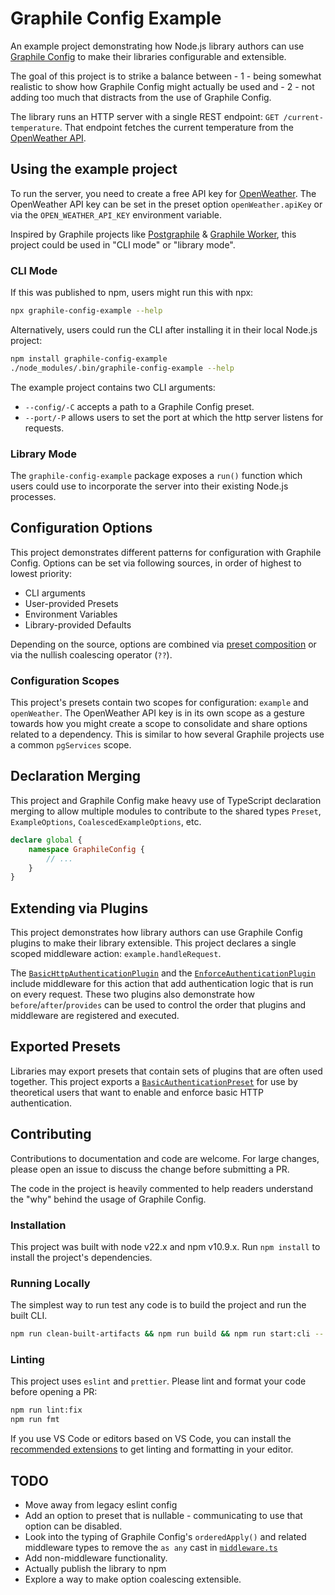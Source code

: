 # Graphile Config Example

An example project demonstrating how Node.js library authors can use
[Graphile Config](https://star.graphile.org/graphile-config/) to make their
libraries configurable and extensible.

The goal of this project is to strike a balance between - 1 - being somewhat
realistic to show how Graphile Config might actually be used and - 2 - not
adding too much that distracts from the use of Graphile Config.

The library runs an HTTP server with a single REST endpoint:
`GET /current-temperature`. That endpoint fetches the current temperature from
the [OpenWeather API](https://openweathermap.org/api).

## Using the example project

To run the server, you need to create a free API key for
[OpenWeather](https://openweathermap.org/api). The OpenWeather API key can be
set in the preset option `openWeather.apiKey` or via the `OPEN_WEATHER_API_KEY`
environment variable.

Inspired by Graphile projects like [Postgraphile](https://postgraphile.org/) &
[Graphile Worker](https://worker.graphile.org/), this project could be used in
"CLI mode" or "library mode".

### CLI Mode

If this was published to npm, users might run this with npx:

```sh
npx graphile-config-example --help
```

Alternatively, users could run the CLI after installing it in their local
Node.js project:

```sh
npm install graphile-config-example
./node_modules/.bin/graphile-config-example --help
```

The example project contains two CLI arguments:

- `--config/-C` accepts a path to a Graphile Config preset.
- `--port/-P` allows users to set the port at which the http server listens for
  requests.

### Library Mode

The `graphile-config-example` package exposes a `run()` function which users
could use to incorporate the server into their existing Node.js processes.

## Configuration Options

This project demonstrates different patterns for configuration with Graphile
Config. Options can be set via following sources, in order of highest to lowest
priority:

- CLI arguments
- User-provided Presets
- Environment Variables
- Library-provided Defaults

Depending on the source, options are combined via
[preset composition](https://star.graphile.org/graphile-config/preset#preset-composition)
or via the nullish coalescing operator (`??`).

### Configuration Scopes

This project's presets contain two scopes for configuration: `example` and
`openWeather`. The OpenWeather API key is in its own scope as a gesture towards
how you might create a scope to consolidate and share options related to a
dependency. This is similar to how several Graphile projects use a common
`pgServices` scope.

## Declaration Merging

This project and Graphile Config make heavy use of TypeScript declaration
merging to allow multiple modules to contribute to the shared types `Preset`,
`ExampleOptions`, `CoalescedExampleOptions`, etc.

```ts
declare global {
    namespace GraphileConfig {
        // ...
    }
}
```

## Extending via Plugins

This project demonstrates how library authors can use Graphile Config plugins to
make their library extensible. This project declares a single scoped middleware
action: `example.handleRequest`.

The
[`BasicHttpAuthenticationPlugin`](./src/plugins/authentication/http-basic-authentication-plugin.ts)
and the
[`EnforceAuthenticationPlugin`](./src/plugins/authentication/enforce-authentication-plugin.ts)
include middleware for this action that add authentication logic that is run on
every request. These two plugins also demonstrate how
`before`/`after`/`provides` can be used to control the order that plugins and
middleware are registered and executed.

## Exported Presets

Libraries may export presets that contain sets of plugins that are often used
together. This project exports a
[`BasicAuthenticationPreset`](./src/config/presets/basic-authentication-preset.ts)
for use by theoretical users that want to enable and enforce basic HTTP
authentication.

## Contributing

Contributions to documentation and code are welcome. For large changes, please
open an issue to discuss the change before submitting a PR.

The code in the project is heavily commented to help readers understand the
"why" behind the usage of Graphile Config.

### Installation

This project was built with node v22.x and npm v10.9.x. Run `npm install` to
install the project's dependencies.

### Running Locally

The simplest way to run test any code is to build the project and run the built
CLI.

```sh
npm run clean-built-artifacts && npm run build && npm run start:cli -- -h
```

### Linting

This project uses `eslint` and `prettier`. Please lint and format your code
before opening a PR:

```sh
npm run lint:fix
npm run fmt
```

If you use VS Code or editors based on VS Code, you can install the
[recommended extensions](./.vscode/extensions.json) to get linting and
formatting in your editor.

## TODO

- Move away from legacy eslint config
- Add an option to preset that is nullable - communicating to use that option
  can be disabled.
- Look into the typing of Graphile Config's `orderedApply()` and related
  middleware types to remove the `as any` cast in
  [`middleware.ts`](./src/config/middleware.ts)
- Add non-middleware functionality.
- Actually publish the library to npm
- Explore a way to make option coalescing extensible.
